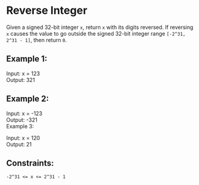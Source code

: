 # Reverse Integer

Given a signed 32-bit integer `x`, return `x` with its digits reversed. If reversing `x` causes the value to go outside the signed 32-bit integer range `[-2^31, 2^31 - 1]`, then return `0`.

## Example 1:

Input: x = 123  
Output: 321

## Example 2:

Input: x = -123  
Output: -321  
Example 3:

Input: x = 120  
Output: 21

## Constraints:

`-2^31 <= x <= 2^31 - 1`
